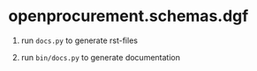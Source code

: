 # openprocurement.schemas.dgf

1) run `docs.py` to generate rst-files

2) run `bin/docs.py` to generate documentation  
